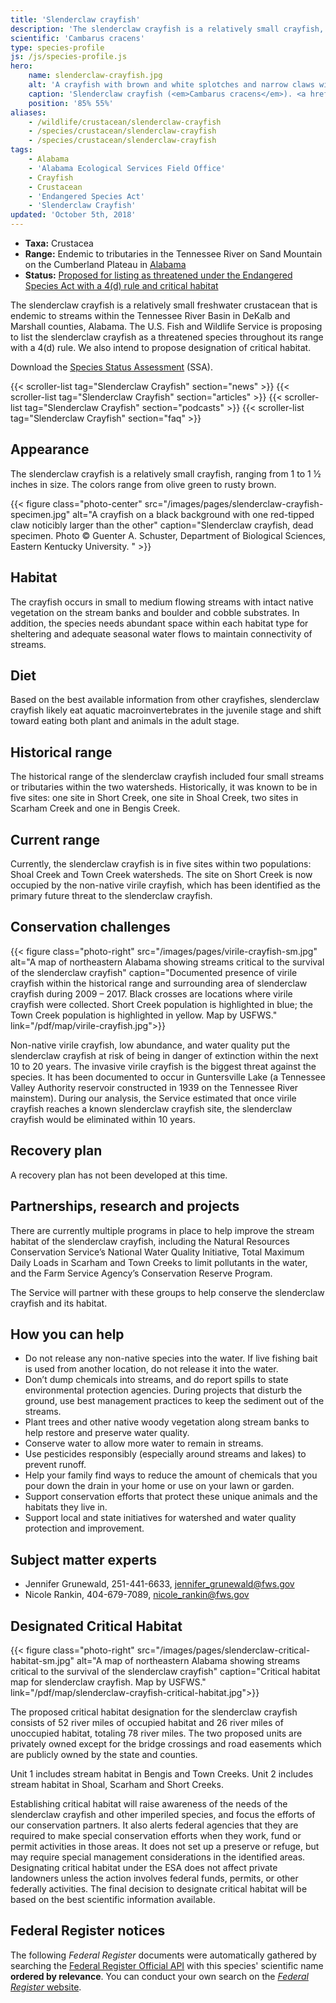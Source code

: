 ```yaml
---
title: 'Slenderclaw crayfish'
description: 'The slenderclaw crayfish is a relatively small crayfish, ranging from 1 to 1 ½ inches in size.  The colors range from olive green to rusty brown.'
scientific: 'Cambarus cracens'
type: species-profile
js: /js/species-profile.js
hero:
    name: slenderclaw-crayfish.jpg
    alt: 'A crayfish with brown and white splotches and narrow claws with deep red tips'
    caption: 'Slenderclaw crayfish (<em>Cambarus cracens</em>). <a href="https://www.biologicaldiversity.org/resourcespace/pages/view.php?ref=10178&k=4716f82b5e&search=%21collection368&offset=0&order_by=relevance&sort=DESC&archive=0">Photo</a> © Guenter Schuster.'
    position: '85% 55%'
aliases:
    - /wildlife/crustacean/slenderclaw-crayfish
    - /species/crustacean/slenderclaw-crayfish
    - /species/crustacean/slenderclaw-crayfish
tags:
    - Alabama
    - 'Alabama Ecological Services Field Office'
    - Crayfish
    - Crustacean
    - 'Endangered Species Act'
    - 'Slenderclaw Crayfish'
updated: 'October 5th, 2018'
---
```


- **Taxa:** Crustacea
- **Range:** Endemic to tributaries in the Tennessee River on Sand Mountain on the Cumberland Plateau in [Alabama](/alabama)
- **Status:** [Proposed for listing as threatened under the Endangered Species Act with a 4(d) rule and critical habitat](/news/2018/10/service-proposes-to-list-rare-freshwater-crayfish-and-designate-critical-habitat/)

The slenderclaw crayfish is a relatively small freshwater crustacean that is endemic to streams within the Tennessee River Basin in DeKalb and Marshall counties, Alabama.  The U.S. Fish and Wildlife Service is proposing  to list the slenderclaw crayfish as a threatened species throughout its range with a 4(d) rule.  We also intend to propose designation of critical habitat.

Download the [Species Status Assessment](https://ecos.fws.gov/ServCat/DownloadFile/156286) (SSA).

{{< scroller-list tag="Slenderclaw Crayfish" section="news" >}}
{{< scroller-list tag="Slenderclaw Crayfish" section="articles" >}}
{{< scroller-list tag="Slenderclaw Crayfish" section="podcasts" >}}
{{< scroller-list tag="Slenderclaw Crayfish" section="faq" >}}

## Appearance

The slenderclaw crayfish is a relatively small crayfish, ranging from 1 to 1 ½ inches in size.  The colors range from olive green to rusty brown.

{{< figure class="photo-center" src="/images/pages/slenderclaw-crayfish-specimen.jpg" alt="A crayfish on a black background with one red-tipped claw noticibly larger than the other" caption="Slenderclaw crayfish, dead specimen. Photo © Guenter A. Schuster, Department of Biological Sciences, Eastern Kentucky University. " >}}

## Habitat

The crayfish occurs in small to medium flowing streams with intact native vegetation on the stream banks and boulder and cobble substrates.  In addition, the species needs abundant space within each habitat type for sheltering and adequate seasonal water flows to maintain connectivity of streams.

## Diet

Based on the best available  information from other crayfishes, slenderclaw crayfish likely eat aquatic macroinvertebrates in the juvenile stage and shift toward eating both plant and animals in the adult stage.

## Historical range

The historical range of the slenderclaw crayfish included four small streams or tributaries within the two watersheds.  Historically, it was known to be in five sites:  one site in Short Creek, one site in Shoal Creek, two sites in Scarham Creek and one in Bengis Creek.  

## Current range

Currently, the slenderclaw crayfish is in five sites within two populations:  Shoal Creek and Town Creek watersheds.  The site on Short Creek is now occupied by the non-native virile crayfish, which has been identified as the primary future threat to the slenderclaw crayfish.  

## Conservation challenges

{{< figure class="photo-right" src="/images/pages/virile-crayfish-sm.jpg" alt="A map of northeastern Alabama showing streams critical to the survival of the slenderclaw crayfish" caption="Documented presence of virile crayfish within the historical range and surrounding area of slenderclaw crayfish during 2009 – 2017. Black crosses are locations where virile crayfish were collected. Short Creek population is highlighted in blue; the Town Creek population is highlighted in yellow. Map by USFWS." link="/pdf/map/virile-crayfish.jpg">}}

Non-native virile crayfish, low abundance, and water quality put the slenderclaw crayfish at risk of being in danger of extinction within the next 10 to 20 years. The invasive virile crayfish is the biggest threat against the species.  It has been documented to occur in Guntersville Lake (a Tennessee Valley Authority reservoir constructed in 1939 on the Tennessee River mainstem).  During our analysis, the Service estimated that once virile crayfish reaches a known slenderclaw crayfish site, the slenderclaw crayfish would be eliminated within 10 years.

## Recovery plan

A recovery plan has not been developed at this time.

## Partnerships, research and projects

There are currently multiple programs in place to help improve the stream habitat of the slenderclaw crayfish, including the Natural Resources Conservation Service’s National Water Quality Initiative, Total Maximum Daily Loads in Scarham and Town Creeks to limit pollutants in the water, and the Farm Service Agency’s Conservation Reserve Program.

The Service will partner with these groups to help conserve the slenderclaw crayfish and its habitat.

## How you can help

- Do not release any non-native species into the water.  If live fishing bait is used from another location, do not release it into the water.
- Don’t dump chemicals into streams, and do report spills to state environmental protection agencies.  During projects that disturb the ground, use best management practices to keep the sediment out of the streams.
- Plant trees and other native woody vegetation along stream banks to help restore and preserve water quality.
- Conserve water to allow more water to remain in streams.
- Use pesticides responsibly (especially around streams and lakes) to prevent runoff.
- Help your family find ways to reduce the amount of chemicals that you pour down the drain in your home or use on your lawn or garden.
- Support conservation efforts that protect these unique animals and the habitats they live in.
- Support local and state initiatives for watershed and water quality protection and improvement.

## Subject matter experts

- Jennifer Grunewald, 251-441-6633, [jennifer_grunewald@fws.gov](mailto:jennifer_grunewald@fws.gov)
- Nicole Rankin, 404-679-7089, [nicole_rankin@fws.gov](mailto:nicole_rankin@fws.gov)

## Designated Critical Habitat

{{< figure class="photo-right" src="/images/pages/slenderclaw-critical-habitat-sm.jpg" alt="A map of northeastern Alabama showing streams critical to the survival of the slenderclaw crayfish" caption="Critical habitat map for slenderclaw crayfish. Map by USFWS." link="/pdf/map/slenderclaw-crayfish-critical-habitat.jpg">}}

The proposed critical habitat designation for the slenderclaw crayfish consists of 52 river miles of occupied habitat and 26 river miles of unoccupied habitat, totaling 78 river miles.  The two proposed units are privately owned except for the bridge crossings and road easements which are publicly owned by the state and counties.

Unit 1 includes stream habitat in Bengis and Town Creeks.  Unit 2 includes stream habitat in Shoal, Scarham and Short Creeks.

Establishing critical habitat will raise awareness of the needs of the slenderclaw crayfish and other imperiled species, and focus the efforts of our conservation partners. It also alerts federal agencies that they are required to make special conservation efforts when they work, fund or permit activities in those areas. It does not set up a preserve or refuge, but may require special management considerations in the identified areas. Designating critical habitat under the ESA does not affect private landowners unless the action involves federal funds, permits, or other federally activities. The final decision to designate critical habitat will be based on the best scientific information available.

## Federal Register notices

The following *Federal Register* documents were automatically gathered by searching the [Federal Register Official API](https://www.federalregister.gov/blog/learn/developers) with this species' scientific name **ordered by relevance**. You can conduct your own search on the [*Federal Register* website](https://www.federalregister.gov/articles/search).
